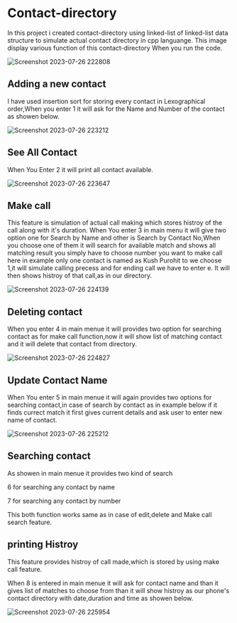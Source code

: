 # Contact-directory
In this project i created contact-directory using linked-list of linked-list data structure to simulate actual contact directory in cpp languange.
This image display various function of this contact-directory When you run the code.

![Screenshot 2023-07-26 222808](https://github.com/Kushpurohit23/Contact-directory/assets/96117695/2a901b97-0267-4792-8895-b1d2528c9ccd)

## Adding a new contact

I have used insertion sort for storing every contact in Lexographical order,When you enter 1 it will ask for the Name and Number of the contact as showen below.

![Screenshot 2023-07-26 223212](https://github.com/Kushpurohit23/Contact-directory/assets/96117695/35d2af36-41b2-4270-9a1c-4075a1b86355)

## See All Contact

When You Enter 2 it will print all contact available.

![Screenshot 2023-07-26 223647](https://github.com/Kushpurohit23/Contact-directory/assets/96117695/8c7131f9-02be-4635-bdc1-a5371ba2781f)

## Make call

This feature is simulation of actual call making which stores histroy of the call along with it's duration.
When You enter 3 in main menu it will give two option one for Search by Name and other is Search by Contact No,When you choose one of them it will search for available match and shows all matching result you simply have to choose number you want to make call here in example only one contact is named as Kush Purohit to we choose 1,it will simulate calling precess and for ending call we have to enter e.
It will then shows histroy of that call,as in our directory.

![Screenshot 2023-07-26 224139](https://github.com/Kushpurohit23/Contact-directory/assets/96117695/cd43a551-fe71-43a7-9233-a3b141512294)

## Deleting contact

When you enter 4 in main menue it will provides two option for searching contact as for make call function,now it will show list of matching contact and it will delete that contact from directory.

![Screenshot 2023-07-26 224827](https://github.com/Kushpurohit23/Contact-directory/assets/96117695/df77b79b-884e-478d-b549-2d05c987ad84)

## Update Contact Name
When You enter 5 in main menue it will again provides two options for searching contact,in case of search by contact as in example below if it finds currect match it first gives current details and ask user to enter new name of contact.

![Screenshot 2023-07-26 225212](https://github.com/Kushpurohit23/Contact-directory/assets/96117695/fe5a550e-1a63-4df6-bb23-f6bafbc247b7)

## Searching contact
As showen in main menue it provides two kind of search 

6 for searching any contact by name

7 for searching any contact by number

This both function works same as in case of edit,delete and Make call search feature.

## printing Histroy
This feature provides histroy of call made,which is stored by using make call feature.

When 8 is entered in main menue it will ask for contact name and than it gives list of matches to choose from than it will show histroy as our phone's contact directory with date,duration and time as showen below.

![Screenshot 2023-07-26 225954](https://github.com/Kushpurohit23/Contact-directory/assets/96117695/60c11ec8-42ed-4cb7-8767-9fc77b14d2d2)
